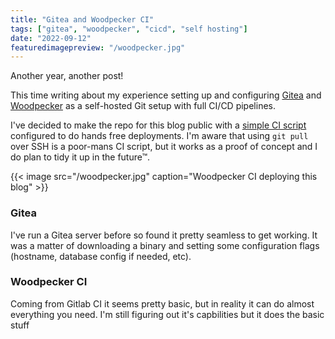 ```yaml
---
title: "Gitea and Woodpecker CI"
tags: ["gitea", "woodpecker", "cicd", "self hosting"]
date: "2022-09-12"
featuredimagepreview: "/woodpecker.jpg"
---
```


Another year, another post!

This time writing about my experience setting up and configuring [Gitea](https://gitea.io) and [Woodpecker](https://woodpecker-ci.org) as a self-hosted Git setup with full CI/CD pipelines.

I've decided to make the repo for this blog public with a [simple CI script](https://tinker.nz/idanoo/m2.nz/src/branch/main/.woodpecker.yml) configured to do hands free deployments. I'm aware that using `git pull` over SSH is a poor-mans CI script, but it works as a proof of concept and I do plan to tidy it up in the future™.

{{< image src="/woodpecker.jpg" caption="Woodpecker CI deploying this blog" >}}

### Gitea

I've run a Gitea server before so found it pretty seamless to get working. It was a matter of downloading a binary and setting some configuration flags (hostname, database config if needed, etc). 

### Woodpecker CI

Coming from Gitlab CI it seems pretty basic, but in reality it can do almost everything you need. I'm still figuring out it's capbilities but it does the basic stuff